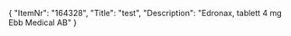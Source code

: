 {
  "ItemNr": "164328",
  "Title": "test",
  "Description": "Edronax, tablett 4 mg Ebb Medical AB"
}